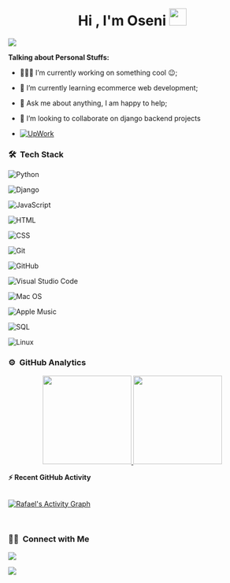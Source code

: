 <h1 align="center">Hi , I'm Oseni <img src="https://media.giphy.com/media/TEnXkcsHrP4YedChhA/giphy.gif" width="35"></h1>

<p align="center">

  <a href="https://github.com/DenverCoder1/readme-typing-svg"><img src="https://readme-typing-svg.herokuapp.com?lines=Django+Developer;Algorithms%20|%20OOP%20;Always%20learning%20new%20things&center=true&width=500&height=50"></a>

</p>

**Talking about Personal Stuffs:**

- 👨🏽‍💻 I’m currently working on something cool :wink:;

- 🌱 I’m currently learning ecommerce web development; 

- 💬 Ask me about anything, I am happy to help;

- 👯 I’m looking to collaborate on django backend projects

- <a href="https://www.upwork.com/freelancers/~014cce09473aed8dfc"><img src="https://img.shields.io/badge/Upwork-494949?style=flat&logo=upwork" alt="UpWork" /></a>

<!--

- 📝[Resume](https://drive.google.com/file/d/10GKdScol1BXsMQmSVO30rswZ8lqkakmy/view)

**azizovrafael/azizovrafael** is a ✨ _special_ ✨ repository because its `README.md` (this file) appears on your GitHub profile.

Here are some ideas to get you started:

- 🔭 I’m currently working on ...

- 🌱 I’m currently learning ...

- 👯 I’m looking to collaborate on ...

- 🤔 I’m looking for help with ...

- 💬 Ask me about ...

- 📫 How to reach me: ...

- 😄 Pronouns: ...

- ⚡ Fun fact: ...

-->

### 🛠 &nbsp;Tech Stack

![Python](https://img.shields.io/badge/-Python-05122A?style=flat&logo=python)&nbsp;

![Django](https://img.shields.io/badge/-Django-05122A?style=flat&logo=django&logoColor=092E20)&nbsp;

![JavaScript](https://img.shields.io/badge/-JavaScript-05122A?style=flat&logo=javascript)&nbsp;

![HTML](https://img.shields.io/badge/-HTML-05122A?style=flat&logo=HTML5)&nbsp;

![CSS](https://img.shields.io/badge/-CSS-05122A?style=flat&logo=CSS3&logoColor=1572B6)&nbsp;

![Git](https://img.shields.io/badge/-Git-05122A?style=flat&logo=git)&nbsp;

![GitHub](https://img.shields.io/badge/-GitHub-05122A?style=flat&logo=github)&nbsp;

![Visual Studio Code](https://img.shields.io/badge/-Visual%20Studio%20Code-05122A?style=flat&logo=visual-studio-code&logoColor=007ACC)&nbsp;

![Mac OS](https://img.shields.io/badge/mac%20os-000000?style=flat&logo=macos&logoColor=F0F0F0)

![Apple Music](https://img.shields.io/badge/Apple_Music-9933CC?style=flat&logo=apple-music&logoColor=white)

![SQL](https://img.shields.io/badge/-SQL-000000?style=flat&logo=MySQL)

![Linux](https://img.shields.io/badge/-Linux-000000?style=flat&logo=linux)

### ⚙️ &nbsp;GitHub Analytics

<p align="center">

<a href="https://github.com/Oseni03">

  <img height="180em" src="https://github-readme-stats-eight-theta.vercel.app/api?username=Oseni03&show_icons=true&theme=algolia&include_all_commits=true&count_private=true"/>

  <img height="180em" src="https://github-readme-stats-eight-theta.vercel.app/api/top-langs/?username=Oseni03&layout=compact&langs_count=8&theme=algolia&include_all_commits=true&count_private=true"/>

</a>

</p>

<summary><b>⚡ Recent GitHub Activity</b></summary>

  <br/>

   <a href="https://github.com/Oseni03"><img alt="Rafael's Activity Graph" src="https://activity-graph.herokuapp.com/graph?username=Oseni03&custom_title=Oseni's%20Contribution%20Graph&theme=react-dark" /></a>

  <br/>

  

  

  ### 🤝🏻 &nbsp;Connect with Me

<p align="center">

<a href="https://www.linkedin.com/in/oseni-ayomide-daniel/"><img src="https://img.shields.io/badge/-Oseni%20LInedin-0077B5?style=flat&logo=Linkedin&logoColor=white"/></a>

<a href="mailto: oseniayomide57@gmail.com"><img src="https://img.shields.io/badge/-oseniayomide57@gmail.com-D14836?style=flat&logo=Gmail&logoColor=white"/></a>


</p>


